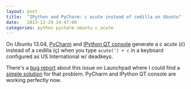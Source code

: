 ```yaml
---
layout: post
title:  "IPython and PyCharm: c acute instead of cedilla on Ubuntu"
date:   2013-12-29 14:47:00
categories: python pycharm ubuntu c_acute
---
```


On Ubuntu 13.04, [PyCharm][pycharm] and [IPython QT console][qt-console] generate a c acute (ć) instead of a cedilla (ç)
when you type `acute(') + c` in a keyboard configured as US International w/ deadkeys.

There's a [bug report][bug-report] about this issue on Launchpad where I could find a [simple solution][bug-comment28] for that problem.
 PyCharm and IPython QT console are working perfectly now.


[pycharm]: http://www.jetbrains.com/pycharm/
[qt-console]: http://ipython.org/ipython-doc/dev/install/install.html#dependencies-for-the-ipython-qt-console
[bug-comment28]: https://bugs.launchpad.net/ubuntu/+bug/518056/comments/28
[bug-report]: https://bugs.launchpad.net/ubuntu/+bug/518056/
